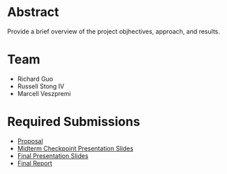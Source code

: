 # Abstract

Provide a brief overview of the project objhectives, approach, and results.

# Team

* Richard Guo
* Russell Stong IV
* Marcell Veszpremi

# Required Submissions

* [Proposal](proposal)
* [Midterm Checkpoint Presentation Slides](http://docs.google.com/presentation/d/1oYj_viwuc9JcOqrMbNv-qMYr9bw1xspVfZZNViP6dFI/edit?usp=sharing)
* [Final Presentation Slides](http://)
* [Final Report](report)
